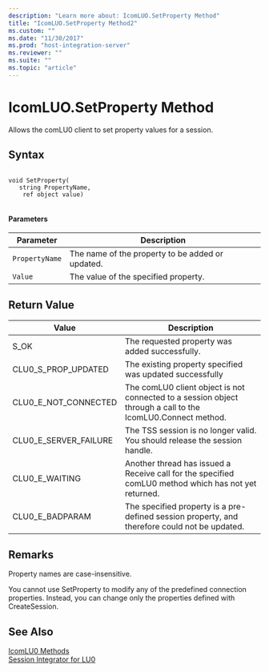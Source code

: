 ```yaml
---
description: "Learn more about: IcomLUO.SetProperty Method"
title: "IcomLUO.SetProperty Method2"
ms.custom: ""
ms.date: "11/30/2017"
ms.prod: "host-integration-server"
ms.reviewer: ""
ms.suite: ""
ms.topic: "article"
---
```

# IcomLUO.SetProperty Method
Allows the comLU0 client to set property values for a session.  
  
## Syntax  
  
```  
  
void SetProperty(  
   string PropertyName,  
    ref object value)  
  
```  
  
#### Parameters  
  
|Parameter|Description|  
|---------------|-----------------|  
|`PropertyName`|The name of the property to be added or updated.|  
|`Value`|The value of the specified property.|  
  
## Return Value  
  
|Value|Description|  
|-----------|-----------------|  
|S_OK|The requested property was added successfully.|  
|CLU0_S_PROP_UPDATED|The existing property specified was updated successfully|  
|CLU0_E_NOT_CONNECTED|The comLU0 client object is not connected to a session object through a call to the IcomLU0.Connect method.|  
|CLU0_E_SERVER_FAILURE|The TSS session is no longer valid. You should release the session handle.|  
|CLU0_E_WAITING|Another thread has issued a Receive call for the specified comLU0 method which has not yet returned.|  
|CLU0_E_BADPARAM|The specified property is a pre-defined session property, and therefore could not be updated.|  
  
## Remarks  
 Property names are case-insensitive.  
  
 You cannot use SetProperty to modify any of the predefined connection properties. Instead, you can change only the properties defined with CreateSession.  
  
## See Also  
 [IcomLU0 Methods](../core/icomlu0-methods1.md)   
 [Session Integrator for LU0](./session-integrator-for-lu02.md)
